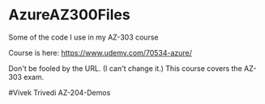 # AzureAZ300Files
Some of the code I use in my AZ-303 course

Course is here: https://www.udemy.com/70534-azure/

Don't be fooled by the URL. (I can't change it.) This course covers the AZ-303 exam. 

# V i v e k   T r i v e d i   A Z - 2 0 4 - D e m o s  
 